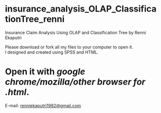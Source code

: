 # insurance_analysis_OLAP_ClassificationTree_renni
Insurance Claim Analysis Using OLAP and Classification Tree by Renni Ekaputri



Please download or fork all my files to your computer to open it.</br>
I designed and created using SPSS and HTML.

# Open it with *google chrome/mozilla/other browser* *for* *.html*.

E-mail: renniekaputri1982@gmail.com </br>
